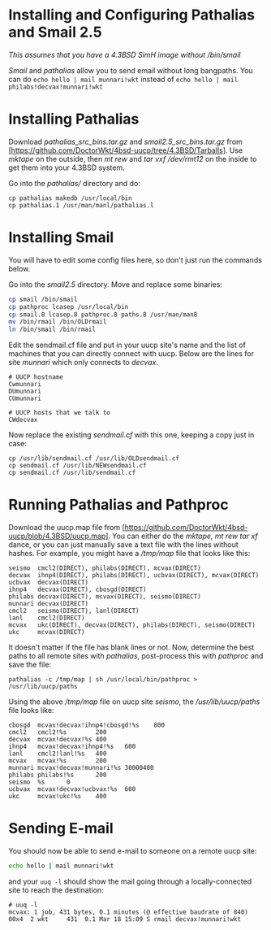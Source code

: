 # Installing and Configuring Pathalias and Smail 2.5

*This assumes that you have a 4.3BSD SimH image without /bin/smail*

*Smail* and *pathalias* allow you to send email without long bangpaths.
You can do `echo hello | mail munnari!wkt` instead of
`echo hello | mail philabs!decvax!munnari!wkt`

# Installing Pathalias

Download *pathalias_src_bins.tar.gz* and *smail2.5_src_bins.tar.gz*
from [https://github.com/DoctorWkt/4bsd-uucp/tree/4.3BSD/Tarballs].
Use *mktape* on the outside, then *mt rew* and *tar vxf /dev/rmt12*
on the inside to get them into your 4.3BSD system.

Go into the *pathalias/* directory and do:

```
cp pathalias makedb /usr/local/bin
cp pathalias.1 /usr/man/manl/pathalias.l
```

# Installing Smail

You will have to edit some config files here, so don't just run the
commands below.

Go into the *smail2.5* directory. Move and replace some binaries:

```sh
cp smail /bin/smail
cp pathproc lcasep /usr/local/bin
cp smail.8 lcasep.8 pathproc.8 paths.8 /usr/man/man8
mv /bin/rmail /bin/OLDrmail
ln /bin/smail /bin/rmail
```

Edit the sendmail.cf file and put in your uucp site's name and the
list of machines that you can directly connect with uucp. Below are
the lines for site *munnari* which only connects to *decvax*.

```
# UUCP hostname
Cwmunnari
DUmunnari
CUmunnari

# UUCP hosts that we talk to
CWdecvax
```

Now replace the existing *sendmail.cf* with this one, keeping a
copy just in case:

```
cp /usr/lib/sendmail.cf /usr/lib/OLDsendmail.cf
cp sendmail.cf /usr/lib/NEWsendmail.cf
cp sendmail.cf /usr/lib/sendmail.cf
```

# Running Pathalias and Pathproc

Download the uucp.map file from
[https://github.com/DoctorWkt/4bsd-uucp/blob/4.3BSD/uucp.map].
You can either do the *mktape, mt rew tar xf* dance, or you can just 
manually save a text file with the lines without hashes. For example,
you might have a */tmp/map* file that looks like this:

```
seismo  cmcl2(DIRECT), philabs(DIRECT), mcvax(DIRECT)
decvax  ihnp4(DIRECT), philabs(DIRECT), ucbvax(DIRECT), mcvax(DIRECT)
ucbvax  decvax(DIRECT)
ihnp4   decvax(DIRECT), cbosgd(DIRECT)
philabs decvax(DIRECT), mcvax(DIRECT), seismo(DIRECT)
munnari decvax(DIRECT)
cmcl2   seismo(DIRECT), lanl(DIRECT)
lanl    cmcl2(DIRECT)
mcvax   ukc(DIRECT), decvax(DIRECT), philabs(DIRECT), seismo(DIRECT)
ukc     mcvax(DIRECT)
```

It doesn't matter if the file has blank lines or not. Now, determine
the best paths to all remote sites with *pathalias*, post-process this
with *pathproc* and save the file:

```
pathalias -c /tmp/map | sh /usr/local/bin/pathproc > /usr/lib/uucp/paths
```

Using the above */tmp/map* file on uucp site *seismo*, the
*/usr/lib/uucp/paths* file looks like:

```
cbosgd  mcvax!decvax!ihnp4!cbosgd!%s    800
cmcl2   cmcl2!%s        200
decvax  mcvax!decvax!%s 400
ihnp4   mcvax!decvax!ihnp4!%s   600
lanl    cmcl2!lanl!%s   400
mcvax   mcvax!%s        200
munnari mcvax!decvax!munnari!%s 30000400
philabs philabs!%s      200
seismo  %s      0
ucbvax  mcvax!decvax!ucbvax!%s  600
ukc     mcvax!ukc!%s    400
```

# Sending E-mail

You should now be able to send e-mail to someone on a remote uucp site:

```sh
echo hello | mail munnari!wkt
```

and your `uuq -l` should show the mail going through a locally-connected
site to reach the destination:

```
# uuq -l
mcvax: 1 job, 431 bytes, 0.1 minutes (@ effective baudrate of 840)
00x4  2 wkt     431  0.1 Mar 18 15:09 S rmail decvax!munnari!wkt
```
